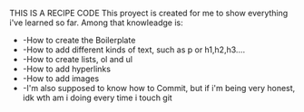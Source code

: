 THIS IS A RECIPE CODE
This proyect is created for me to show everything i've learned so far. Among that knowleadge is:
<ul>
<li>-How to create the Boilerplate</li>
<li>-How to add different kinds of text, such as p or h1,h2,h3....</li>
<li>-How to create lists, ol and ul</li>
<li>-How to add hyperlinks </li>
<li>-How to add images</li>
<li>-I'm also supposed to know how to Commit, but if i'm being very honest, 
idk wth am i doing every time i touch git</li>
</ul>